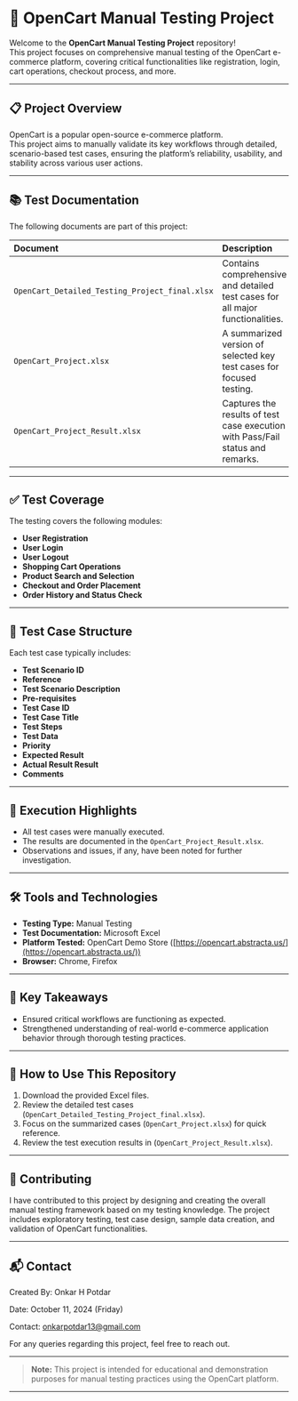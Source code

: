 # 🛒 OpenCart Manual Testing Project

Welcome to the **OpenCart Manual Testing Project** repository!  
This project focuses on comprehensive manual testing of the OpenCart e-commerce platform, covering critical functionalities like registration, login, cart operations, checkout process, and more.

---

## 📋 Project Overview

OpenCart is a popular open-source e-commerce platform.  
This project aims to manually validate its key workflows through detailed, scenario-based test cases, ensuring the platform’s reliability, usability, and stability across various user actions.

---

## 📚 Test Documentation

The following documents are part of this project:

| Document | Description |
|:---------|:------------|
| `OpenCart_Detailed_Testing_Project_final.xlsx` | Contains comprehensive and detailed test cases for all major functionalities. |
| `OpenCart_Project.xlsx` | A summarized version of selected key test cases for focused testing. |
| `OpenCart_Project_Result.xlsx` | Captures the results of test case execution with Pass/Fail status and remarks. |

---

## ✅ Test Coverage

The testing covers the following modules:

- **User Registration**
- **User Login**
- **User Logout**
- **Shopping Cart Operations**
- **Product Search and Selection**
- **Checkout and Order Placement**
- **Order History and Status Check**

---

## 📑 Test Case Structure

Each test case typically includes:

- **Test Scenario ID**
- **Reference**
- **Test Scenario Description**
- **Pre-requisites**
- **Test Case ID**
- **Test Case Title**
- **Test Steps**
- **Test Data**
- **Priority**
- **Expected Result**
- **Actual Result	Result**
- **Comments**

---

## 🚀 Execution Highlights

- All test cases were manually executed.
- The results are documented in the `OpenCart_Project_Result.xlsx`.
- Observations and issues, if any, have been noted for further investigation.

---

## 🛠️ Tools and Technologies

- **Testing Type:** Manual Testing
- **Test Documentation:** Microsoft Excel
- **Platform Tested:** OpenCart Demo Store ([https://opencart.abstracta.us/](https://opencart.abstracta.us/))
- **Browser:** Chrome, Firefox

---

## 🧠 Key Takeaways

- Ensured critical workflows are functioning as expected.
- Strengthened understanding of real-world e-commerce application behavior through thorough testing practices.

---

## 📎 How to Use This Repository

1. Download the provided Excel files.
2. Review the detailed test cases (`OpenCart_Detailed_Testing_Project_final.xlsx`).
3. Focus on the summarized cases (`OpenCart_Project.xlsx`) for quick reference.
4. Review the test execution results in (`OpenCart_Project_Result.xlsx`).
  
---

## 🤝 Contributing

I have contributed to this project by designing and creating the overall manual testing framework based on my testing knowledge.
The project includes exploratory testing, test case design, sample data creation, and validation of OpenCart functionalities.

---

## 📬 Contact

Created By: Onkar H Potdar

Date: October 11, 2024 (Friday)

Contact: onkarpotdar13@gmail.com

For any queries regarding this project, feel free to reach out.

---

> **Note:** This project is intended for educational and demonstration purposes for manual testing practices using the OpenCart platform.

---

